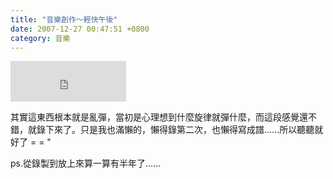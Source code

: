 ```yaml
---
title: "音樂創作～輕快午後"
date: 2007-12-27 00:47:51 +0800
category: 音樂
---
```

<p><iframe marginwidth="0" marginheight="0" src="http://vlog.xuite.net/vlog/guest/external.php?media_id=b2s1dUdhLTY2NzQ4Ny5mbHY=&pt=2&ar=0&as=0" frameborder="0" width="185" scrolling="no" height="65"></iframe></p><p>其實這東西根本就是亂彈，當初是心理想到什麼旋律就彈什麼，而這段感覺還不錯，就錄下來了。只是我也滿懶的，懶得錄第二次，也懶得寫成譜......所以聽聽就好了 = = &quot;</p><p>ps.從錄製到放上來算一算有半年了......</p>
